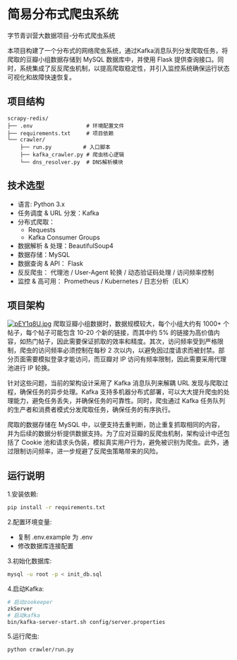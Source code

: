 # 简易分布式爬虫系统
字节青训营大数据项目-分布式爬虫系统

本项目构建了一个分布式的网络爬虫系统，通过Kafka消息队列分发爬取任务，将爬取的豆瓣小组数据存储到 MySQL 数据库中，并使用 Flask 提供查询接口。同时，系统集成了反反爬虫机制，以提高爬取稳定性，并引入监控系统确保运行状态可视化和故障快速恢复。
## 项目结构
```
scrapy-redis/
├── .env                 # 环境配置文件
├── requirements.txt     # 项目依赖
└── crawler/
    ├── run.py          # 入口脚本
    ├── kafka_crawler.py # 爬虫核心逻辑
    └── dns_resolver.py  # DNS解析模块
```
## 技术选型
- 语言:  Python 3.x
- 任务调度 & URL 分发：Kafka 
- 分布式爬取： 
  - Requests
  - Kafka Consumer Groups
- 数据解析 & 处理：BeautifulSoup4
- 数据存储：MySQL
- 数据查询 & API： Flask
- 反反爬虫： 代理池 / User-Agent 轮换 / 动态验证码处理 / 访问频率控制
- 监控 & 高可用： Prometheus / Kubernetes / 日志分析（ELK）

## 项目架构
[![pEY1q8U.jpg](https://s21.ax1x.com/2025/03/05/pEY1q8U.jpg)](https://imgse.com/i/pEY1q8U)
爬取豆瓣小组数据时，数据规模较大，每个小组大约有 1000+ 个帖子，每个帖子可能包含 10-20 个新的链接，而其中约 5% 的链接为高价值内容，如热门帖子，因此需要保证抓取的效率和精度。其次，访问频率受到严格限制，爬虫的访问频率必须控制在每秒 2 次以内，以避免因过度请求而被封禁。部分页面需要模拟登录才能访问，而豆瓣对 IP 访问有频率限制，因此需要采用代理池进行 IP 轮换。

针对这些问题，当前的架构设计采用了 Kafka 消息队列来解耦 URL 发现与爬取过程，确保任务的异步处理。Kafka 支持多机器分布式部署，可以大大提升爬虫的处理能力，避免任务丢失，并确保任务的可靠性。同时，爬虫通过 Kafka 任务队列的生产者和消费者模式分发爬取任务，确保任务的有序执行。

爬取的数据存储在 MySQL 中，以便支持去重判断，防止重复抓取相同的内容，并为后续的数据分析提供数据支持。为了应对豆瓣的反爬虫机制，架构设计中还包括了 Cookie 池和请求头伪装，模拟真实用户行为，避免被识别为爬虫。此外，通过限制访问频率，进一步规避了反爬虫策略带来的风险。


## 运行说明
1.安装依赖:
```bash
pip install -r requirements.txt
```
2.配置环境变量:

- 复制 .env.example 为 .env
- 修改数据库连接配置

3.初始化数据库:
```bash
mysql -u root -p < init_db.sql
```

4.启动Kafka:
```bash
# 启动zookeeper
zkServer
# 启动kafka
bin/kafka-server-start.sh config/server.properties
```

5.运行爬虫:
```bash
python crawler/run.py
```
